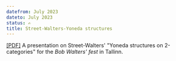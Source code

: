 ```yaml
---
datefrom: July 2023
dateto: July 2023
status: ✍
title: Street-Walters-Yoneda structures
---
```


[[PDF]](stuff/walters-tribute.pdf) A presentation on Street-Walters' "Yoneda structures on 2-categories" for the *Bob Walters' fest* in Tallinn.
